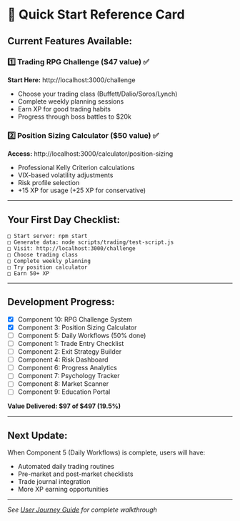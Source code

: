 # 🎯 Quick Start Reference Card

## Current Features Available:

### 1️⃣ Trading RPG Challenge ($47 value) ✅
**Start Here:** http://localhost:3000/challenge
- Choose your trading class (Buffett/Dalio/Soros/Lynch)
- Complete weekly planning sessions
- Earn XP for good trading habits
- Progress through boss battles to $20k

### 2️⃣ Position Sizing Calculator ($50 value) ✅
**Access:** http://localhost:3000/calculator/position-sizing
- Professional Kelly Criterion calculations
- VIX-based volatility adjustments
- Risk profile selection
- +15 XP for usage (+25 XP for conservative)

---

## Your First Day Checklist:
```
□ Start server: npm start
□ Generate data: node scripts/trading/test-script.js
□ Visit: http://localhost:3000/challenge
□ Choose trading class
□ Complete weekly planning
□ Try position calculator
□ Earn 50+ XP
```

---

## Development Progress:
- [x] Component 10: RPG Challenge System
- [x] Component 3: Position Sizing Calculator
- [ ] Component 5: Daily Workflows (50% done)
- [ ] Component 1: Trade Entry Checklist
- [ ] Component 2: Exit Strategy Builder
- [ ] Component 4: Risk Dashboard
- [ ] Component 6: Progress Analytics
- [ ] Component 7: Psychology Tracker
- [ ] Component 8: Market Scanner
- [ ] Component 9: Education Portal

**Value Delivered: $97 of $497 (19.5%)**

---

## Next Update:
When Component 5 (Daily Workflows) is complete, users will have:
- Automated daily trading routines
- Pre-market and post-market checklists
- Trade journal integration
- More XP earning opportunities

---

*See [User Journey Guide](USER_JOURNEY_GUIDE.md) for complete walkthrough*